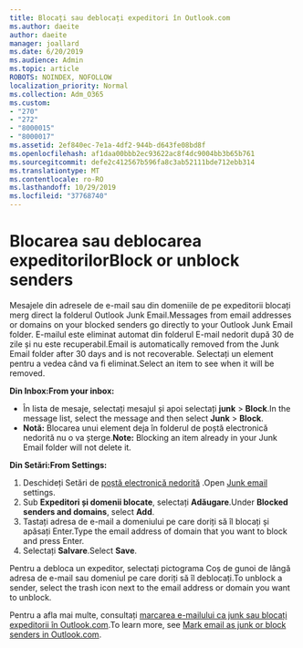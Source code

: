 ```yaml
---
title: Blocați sau deblocați expeditori în Outlook.com
ms.author: daeite
author: daeite
manager: joallard
ms.date: 6/20/2019
ms.audience: Admin
ms.topic: article
ROBOTS: NOINDEX, NOFOLLOW
localization_priority: Normal
ms.collection: Adm_O365
ms.custom:
- "270"
- "272"
- "8000015"
- "8000017"
ms.assetid: 2ef840ec-7e1a-4df2-944b-d643fe08bd8f
ms.openlocfilehash: af1daa00bbb2ec93622ac8f4dc9004bb3b65b761
ms.sourcegitcommit: defe2c412567b596fa8c3ab52111bde712ebb314
ms.translationtype: MT
ms.contentlocale: ro-RO
ms.lasthandoff: 10/29/2019
ms.locfileid: "37768740"
---
```

# <a name="block-or-unblock-senders"></a><span data-ttu-id="0333f-102">Blocarea sau deblocarea expeditorilor</span><span class="sxs-lookup"><span data-stu-id="0333f-102">Block or unblock senders</span></span>

<span data-ttu-id="0333f-103">Mesajele din adresele de e-mail sau din domeniile de pe expeditorii blocați merg direct la folderul Outlook Junk Email.</span><span class="sxs-lookup"><span data-stu-id="0333f-103">Messages from email addresses or domains on your blocked senders go directly to your Outlook Junk Email folder.</span></span> <span data-ttu-id="0333f-104">E-mailul este eliminat automat din folderul E-mail nedorit după 30 de zile și nu este recuperabil.</span><span class="sxs-lookup"><span data-stu-id="0333f-104">Email is automatically removed from the Junk Email folder after 30 days and is not recoverable.</span></span> <span data-ttu-id="0333f-105">Selectați un element pentru a vedea când va fi eliminat.</span><span class="sxs-lookup"><span data-stu-id="0333f-105">Select an item to see when it will be removed.</span></span>

<span data-ttu-id="0333f-106">**Din Inbox:**</span><span class="sxs-lookup"><span data-stu-id="0333f-106">**From your inbox:**</span></span>

- <span data-ttu-id="0333f-107">În lista de mesaje, selectați mesajul și apoi selectați **junk** > **Block**.</span><span class="sxs-lookup"><span data-stu-id="0333f-107">In the message list, select the message and then select **Junk** > **Block**.</span></span>
- <span data-ttu-id="0333f-108">**Notă:** Blocarea unui element deja în folderul de poștă electronică nedorită nu o va șterge.</span><span class="sxs-lookup"><span data-stu-id="0333f-108">**Note:** Blocking an item already in your Junk Email folder will not delete it.</span></span>

<span data-ttu-id="0333f-109">**Din Setări:**</span><span class="sxs-lookup"><span data-stu-id="0333f-109">**From Settings:**</span></span>

1. <span data-ttu-id="0333f-110">Deschideți Setări de [poștă electronică nedorită](https://outlook.live.com/mail/options/mail/junkEmail) .</span><span class="sxs-lookup"><span data-stu-id="0333f-110">Open [Junk email](https://outlook.live.com/mail/options/mail/junkEmail) settings.</span></span>
2. <span data-ttu-id="0333f-111">Sub **Expeditori și domenii blocate**, selectați **Adăugare**.</span><span class="sxs-lookup"><span data-stu-id="0333f-111">Under **Blocked senders and domains**, select **Add**.</span></span>
3. <span data-ttu-id="0333f-112">Tastați adresa de e-mail a domeniului pe care doriți să îl blocați și apăsați Enter.</span><span class="sxs-lookup"><span data-stu-id="0333f-112">Type the email address of domain that you want to block and press Enter.</span></span>
4. <span data-ttu-id="0333f-113">Selectați **Salvare**.</span><span class="sxs-lookup"><span data-stu-id="0333f-113">Select **Save**.</span></span>

<span data-ttu-id="0333f-114">Pentru a debloca un expeditor, selectați pictograma Coș de gunoi de lângă adresa de e-mail sau domeniul pe care doriți să îl deblocați.</span><span class="sxs-lookup"><span data-stu-id="0333f-114">To unblock a sender, select the trash icon next to the email address or domain you want to unblock.</span></span>

<span data-ttu-id="0333f-115">Pentru a afla mai multe, consultați [marcarea e-mailului ca junk sau blocați expeditorii în Outlook.com](https://support.office.com/article/a3ece97b-82f8-4a5e-9ac3-e92fa6427ae4?wt.mc_id=Office_Outlook_com_Alchemy).</span><span class="sxs-lookup"><span data-stu-id="0333f-115">To learn more, see [Mark email as junk or block senders in Outlook.com](https://support.office.com/article/a3ece97b-82f8-4a5e-9ac3-e92fa6427ae4?wt.mc_id=Office_Outlook_com_Alchemy).</span></span>